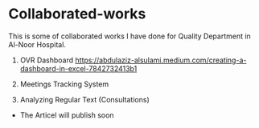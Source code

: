 # Collaborated-works
This is some of collaborated works I have done for Quality Department in Al-Noor Hospital.
1. OVR Dashboard
https://abdulaziz-alsulami.medium.com/creating-a-dashboard-in-excel-7842732413b1

2. Meetings Tracking System

3. Analyzing Regular Text (Consultations)
- The Articel will publish soon
